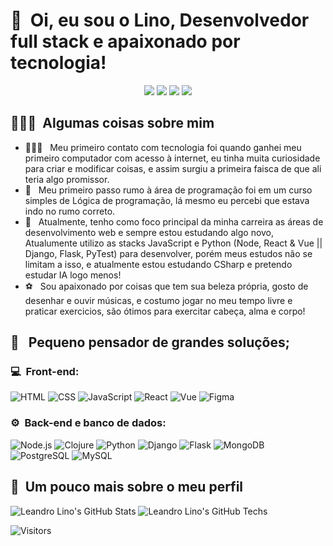<h1>👋 &nbsp;Oi, eu sou o Lino, Desenvolvedor full stack e apaixonado por tecnologia!</h1>
<p align="center">
<a href="https://gitlab.com/LeandroLino/"><img src="https://img.shields.io/badge/-@LeandroLino-fcba03?style=flat-square&logo=Gitlab&logoColor=white"/></a>
<a href="https://lino.dev.br"><img src="https://img.shields.io/badge/-lino.dev.br-3423A6?style=flat-square&logo=Google-Chrome&logoColor=white"/></a>
<a href="https://www.linkedin.com/in/leandro-lino"><img src="https://img.shields.io/badge/-Leandro%20Lino%20-0077B5?style=flat-square&logo=Linkedin&logoColor=white"/></a>
<a href="mailto:leao.lino@gmail.com"><img src="https://img.shields.io/badge/-leao.lino7@gmail.com-D14836?style=flat-square&logo=Gmail&logoColor=white"/></a>

</p>

<h2> 👨🏻‍💻 &nbsp;Algumas coisas sobre mim </h2>

- 👨🏻‍💻 &nbsp; Meu primeiro contato com tecnologia foi quando ganhei meu primeiro computador com acesso à internet, eu tinha muita curiosidade para criar e modificar coisas, e assim surgiu a primeira faisca de que ali teria algo promissor.
- 💚 &nbsp; Meu primeiro passo rumo à área de programação foi em um curso simples de Lógica de programação, lá mesmo eu percebi que estava indo no rumo correto. 
- 🚀 &nbsp; Atualmente, tenho como foco principal da minha carreira as áreas de desenvolvimento web e sempre estou estudando algo novo, Atualumente utilizo as stacks JavaScript e Python (Node, React & Vue || Django, Flask, PyTest) para desenvolver, porém meus estudos não se limitam a isso, e atualmente estou estudando CSharp e pretendo estudar IA logo menos!
- ⚽ &nbsp; Sou apaixonado por coisas que tem sua beleza própria, gosto de desenhar e ouvir músicas, e costumo jogar no meu tempo livre e praticar exercicios, são ótimos para exercitar cabeça, alma e corpo!

<h2> 💭 &nbsp; Pequeno pensador de grandes soluções; </h2>

<h3>💻 &nbsp;Front-end:</h3>

![HTML](https://img.shields.io/badge/-HTML-333333?style=flat&logo=HTML5)
![CSS](https://img.shields.io/badge/-CSS-333333?style=flat&logo=CSS3&logoColor=1572B6)
![JavaScript](https://img.shields.io/badge/-JavaScript-333333?style=flat&logo=javascript)
![React](https://img.shields.io/badge/-React-333333?style=flat&logo=react)
![Vue](https://img.shields.io/badge/-Vue-333333?style=flat&logo=vue.js)
![Figma](https://img.shields.io/badge/-Figma-333333?style=flat&logo=Figma)

<h3>⚙️ &nbsp;Back-end e banco de dados:</h3>

![Node.js](https://img.shields.io/badge/-Node.js-333333?style=flat&logo=node.js)
![Clojure](https://img.shields.io/badge/-clojure-333333?style=flat&logo=clojure&logoColor=129c00)
![Python](https://img.shields.io/badge/-Python-333333?style=flat&logo=python&logoColor=f7cd39)
![Django](https://img.shields.io/badge/-Django-333333?style=flat&logo=Django&logoColor=2aa473)
![Flask](https://img.shields.io/badge/-Flask-333333?style=flat&logo=Flask&logoColor=fff)
![MongoDB](https://img.shields.io/badge/-MongoDB-333333?style=flat&logo=mongodb)
![PostgreSQL](https://img.shields.io/badge/-PostgreSQL-333333?style=flat&logo=postgresql)
![MySQL](https://img.shields.io/badge/-MySQL-333333?style=flat&logo=mysql&logoColor=E535AB)


<h2>🚀 &nbsp;Um pouco mais sobre o meu perfil</h2>

![Leandro Lino's GitHub Stats](https://github-readme-stats.vercel.app/api?username=leandrolino&show_icons=true&theme=dark)
![Leandro Lino's GitHub Techs](https://github-readme-stats.vercel.app/api/top-langs/?username=leandrolino&layout=compact&langs_count=7&theme=dark)

![Visitors](https://profile-counter.glitch.me/LeandroLino/count.svg)
